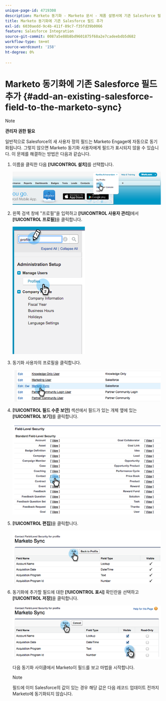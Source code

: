 ```yaml
---
unique-page-id: 4719308
description: Marketo 동기화 - Marketo 문서 - 제품 설명서에 기존 Salesforce 필드 추가
title: Marketo 동기화에 기존 Salesforce 필드 추가
exl-id: 6030aedd-9c4b-411f-89c7-f35fd39b0066
feature: Salesforce Integration
source-git-commit: 0087a5e88b8bd9601875f68a2e7cadeebdb5d682
workflow-type: tm+mt
source-wordcount: '158'
ht-degree: 0%

---
```


# Marketo 동기화에 기존 Salesforce 필드 추가 {#add-an-existing-salesforce-field-to-the-marketo-sync}

>[!NOTE]
>
>**관리자 권한 필요**

일반적으로 Salesforce의 새 사용자 정의 필드는 Marketo Engage에 자동으로 동기화됩니다. 그렇지 않으면 Marketo 동기화 사용자에게 필드가 표시되지 않을 수 있습니다. 이 문제를 해결하는 방법은 다음과 같습니다.

1. 이름을 클릭한 다음 **[!UICONTROL 설치]**&#x200B;를 선택합니다.

   ![](assets/add-an-existing-salesforce-field-to-the-marketo-sync-1.png)

1. 왼쪽 검색 창에 &quot;프로필&quot;을 입력하고 **[!UICONTROL 사용자 관리]**&#x200B;에서 **[!UICONTROL 프로필]**&#x200B;을 클릭합니다.

   ![](assets/add-an-existing-salesforce-field-to-the-marketo-sync-2.png)

1. 동기화 사용자의 프로필을 클릭합니다.

   ![](assets/add-an-existing-salesforce-field-to-the-marketo-sync-3.png)

1. **[!UICONTROL 필드 수준 보안]** 섹션에서 필드가 있는 개체 옆에 있는 **[!UICONTROL 보기]**&#x200B;를 클릭합니다.

   ![](assets/add-an-existing-salesforce-field-to-the-marketo-sync-4.png)

1. **[!UICONTROL 편집]**&#x200B;을 클릭합니다.

   ![](assets/add-an-existing-salesforce-field-to-the-marketo-sync-5.png)

1. 동기화에 추가할 필드에 대한 **[!UICONTROL 표시]** 확인란을 선택하고 **[!UICONTROL 저장]**&#x200B;을 클릭합니다.

   ![](assets/add-an-existing-salesforce-field-to-the-marketo-sync-6.png)

   다음 동기화 사이클에서 Marketo이 필드를 보고 마법을 시작합니다.

   >[!NOTE]
   >
   > 필드에 이미 Salesforce의 값이 있는 경우 해당 값은 다음 레코드 업데이트 전까지 Marketo에 동기화되지 않습니다.
